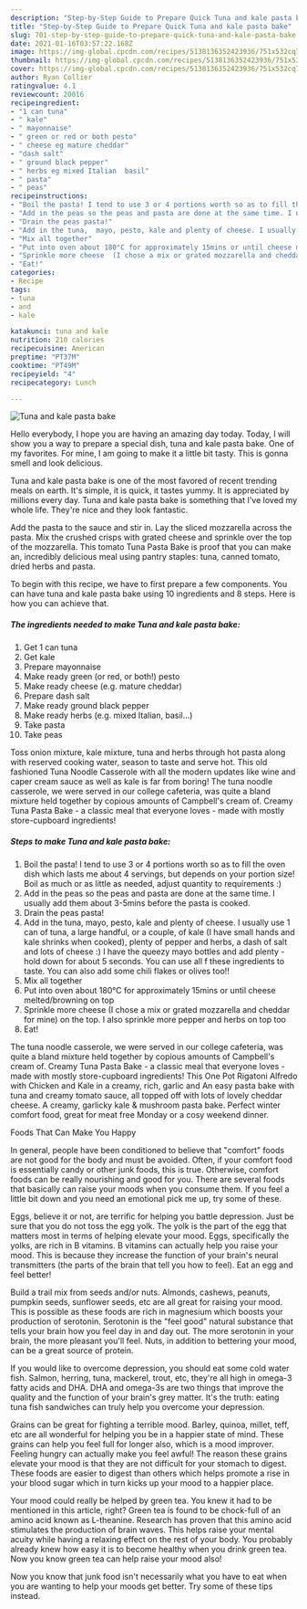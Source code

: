 ```yaml
---
description: "Step-by-Step Guide to Prepare Quick Tuna and kale pasta bake"
title: "Step-by-Step Guide to Prepare Quick Tuna and kale pasta bake"
slug: 701-step-by-step-guide-to-prepare-quick-tuna-and-kale-pasta-bake
date: 2021-01-16T03:57:22.168Z
image: https://img-global.cpcdn.com/recipes/5138136352423936/751x532cq70/tuna-and-kale-pasta-bake-recipe-main-photo.jpg
thumbnail: https://img-global.cpcdn.com/recipes/5138136352423936/751x532cq70/tuna-and-kale-pasta-bake-recipe-main-photo.jpg
cover: https://img-global.cpcdn.com/recipes/5138136352423936/751x532cq70/tuna-and-kale-pasta-bake-recipe-main-photo.jpg
author: Ryan Collier
ratingvalue: 4.1
reviewcount: 20016
recipeingredient:
- "1 can tuna"
- " kale"
- " mayonnaise"
- " green or red or both pesto"
- " cheese eg mature cheddar"
- "dash salt"
- " ground black pepper"
- " herbs eg mixed Italian  basil"
- " pasta"
- " peas"
recipeinstructions:
- "Boil the pasta! I tend to use 3 or 4 portions worth so as to fill the oven dish which lasts me about 4 servings, but depends on your portion size! Boil as much or as little as needed, adjust quantity to requirements :)"
- "Add in the peas so the peas and pasta are done at the same time. I usually add them about 3-5mins before the pasta is cooked."
- "Drain the peas pasta!"
- "Add in the tuna,  mayo, pesto, kale and plenty of cheese. I usually use 1 can of tuna, a large handful, or a couple, of kale (I have small hands and kale shrinks when cooked), plenty of pepper and herbs, a dash of salt and lots of cheese :) I have the queezy mayo bottles and add plenty - hold down for about 5 seconds. You can use all f these ingredients to taste.  You can also add some chili flakes or olives too!!"
- "Mix all together"
- "Put into oven about 180°C for approximately 15mins or until cheese melted/browning on top"
- "Sprinkle more cheese  (I chose a mix or grated mozzarella and cheddar for mine) on the top. I also sprinkle more pepper and herbs on top too"
- "Eat!"
categories:
- Recipe
tags:
- tuna
- and
- kale

katakunci: tuna and kale 
nutrition: 210 calories
recipecuisine: American
preptime: "PT37M"
cooktime: "PT49M"
recipeyield: "4"
recipecategory: Lunch

---
```



![Tuna and kale pasta bake](https://img-global.cpcdn.com/recipes/5138136352423936/751x532cq70/tuna-and-kale-pasta-bake-recipe-main-photo.jpg)

Hello everybody, I hope you are having an amazing day today. Today, I will show you a way to prepare a special dish, tuna and kale pasta bake. One of my favorites. For mine, I am going to make it a little bit tasty. This is gonna smell and look delicious.

Tuna and kale pasta bake is one of the most favored of recent trending meals on earth. It's simple, it is quick, it tastes yummy. It is appreciated by millions every day. Tuna and kale pasta bake is something that I've loved my whole life. They're nice and they look fantastic.

Add the pasta to the sauce and stir in. Lay the sliced mozzarella across the pasta. Mix the crushed crisps with grated cheese and sprinkle over the top of the mozzarella. This tomato Tuna Pasta Bake is proof that you can make an, incredibly delicious meal using pantry staples: tuna, canned tomato, dried herbs and pasta.


To begin with this recipe, we have to first prepare a few components. You can have tuna and kale pasta bake using 10 ingredients and 8 steps. Here is how you can achieve that.

<!--inarticleads1-->

##### The ingredients needed to make Tuna and kale pasta bake:

1. Get 1 can tuna
1. Get  kale
1. Prepare  mayonnaise
1. Make ready  green (or red, or both!) pesto
1. Make ready  cheese (e.g. mature cheddar)
1. Prepare dash salt
1. Make ready  ground black pepper
1. Make ready  herbs (e.g. mixed Italian,  basil...)
1. Take  pasta
1. Take  peas


Toss onion mixture, kale mixture, tuna and herbs through hot pasta along with reserved cooking water, season to taste and serve hot. This old fashioned Tuna Noodle Casserole with all the modern updates like wine and caper cream sauce as well as kale is far from boring! The tuna noodle casserole, we were served in our college cafeteria, was quite a bland mixture held together by copious amounts of Campbell&#39;s cream of. Creamy Tuna Pasta Bake - a classic meal that everyone loves - made with mostly store-cupboard ingredients! 

<!--inarticleads2-->

##### Steps to make Tuna and kale pasta bake:

1. Boil the pasta! I tend to use 3 or 4 portions worth so as to fill the oven dish which lasts me about 4 servings, but depends on your portion size! Boil as much or as little as needed, adjust quantity to requirements :)
1. Add in the peas so the peas and pasta are done at the same time. I usually add them about 3-5mins before the pasta is cooked.
1. Drain the peas pasta!
1. Add in the tuna,  mayo, pesto, kale and plenty of cheese. I usually use 1 can of tuna, a large handful, or a couple, of kale (I have small hands and kale shrinks when cooked), plenty of pepper and herbs, a dash of salt and lots of cheese :) I have the queezy mayo bottles and add plenty - hold down for about 5 seconds. You can use all f these ingredients to taste.  You can also add some chili flakes or olives too!!
1. Mix all together
1. Put into oven about 180°C for approximately 15mins or until cheese melted/browning on top
1. Sprinkle more cheese  (I chose a mix or grated mozzarella and cheddar for mine) on the top. I also sprinkle more pepper and herbs on top too
1. Eat!


The tuna noodle casserole, we were served in our college cafeteria, was quite a bland mixture held together by copious amounts of Campbell&#39;s cream of. Creamy Tuna Pasta Bake - a classic meal that everyone loves - made with mostly store-cupboard ingredients! This One Pot Rigatoni Alfredo with Chicken and Kale in a creamy, rich, garlic and An easy pasta bake with tuna and creamy tomato sauce, all topped off with lots of lovely cheddar cheese. A creamy, garlicky kale &amp; mushroom pasta bake. Perfect winter comfort food, great for meat free Monday or a cosy weekend dinner. 

Foods That Can Make You Happy


In general, people have been conditioned to believe that "comfort" foods are not good for the body and must be avoided. Often, if your comfort food is essentially candy or other junk foods, this is true. Otherwise, comfort foods can be really nourishing and good for you. There are several foods that basically can raise your moods when you consume them. If you feel a little bit down and you need an emotional pick me up, try some of these.

Eggs, believe it or not, are terrific for helping you battle depression. Just be sure that you do not toss the egg yolk. The yolk is the part of the egg that matters most in terms of helping elevate your mood. Eggs, specifically the yolks, are rich in B vitamins. B vitamins can actually help you raise your mood. This is because they increase the function of your brain's neural transmitters (the parts of the brain that tell you how to feel). Eat an egg and feel better!

Build a trail mix from seeds and/or nuts. Almonds, cashews, peanuts, pumpkin seeds, sunflower seeds, etc are all great for raising your mood. This is possible as these foods are rich in magnesium which boosts your production of serotonin. Serotonin is the "feel good" natural substance that tells your brain how you feel day in and day out. The more serotonin in your brain, the more pleasant you'll feel. Nuts, in addition to bettering your mood, can be a great source of protein.

If you would like to overcome depression, you should eat some cold water fish. Salmon, herring, tuna, mackerel, trout, etc, they're all high in omega-3 fatty acids and DHA. DHA and omega-3s are two things that improve the quality and the function of your brain's grey matter. It's the truth: eating tuna fish sandwiches can truly help you overcome your depression. 

Grains can be great for fighting a terrible mood. Barley, quinoa, millet, teff, etc are all wonderful for helping you be in a happier state of mind. These grains can help you feel full for longer also, which is a mood improver. Feeling hungry can actually make you feel awful! The reason these grains elevate your mood is that they are not difficult for your stomach to digest. These foods are easier to digest than others which helps promote a rise in your blood sugar which in turn kicks up your mood to a happier place.

Your mood could really be helped by green tea. You knew it had to be mentioned in this article, right? Green tea is found to be chock-full of an amino acid known as L-theanine. Research has proven that this amino acid stimulates the production of brain waves. This helps raise your mental acuity while having a relaxing effect on the rest of your body. You probably already knew how easy it is to become healthy when you drink green tea. Now you know green tea can help raise your mood also!

Now you know that junk food isn't necessarily what you have to eat when you are wanting to help your moods get better. Try  some  of  these  tips  instead.

